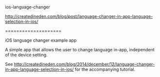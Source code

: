 ios-language-changer

http://createdineden.com/blog/post/language-changer-in-app-language-selection-in-ios/

====================

iOS language changer example app

A simple app that allows the user to change language in-app, independent of the device setting.

See http://createdineden.com/blog/2014/december/12/language-changer-in-app-language-selection-in-ios/ for the accompanying tutorial.

